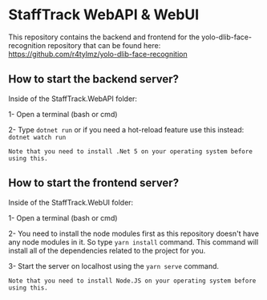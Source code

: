 # StaffTrack WebAPI & WebUI
 
This repository contains the backend and frontend for the yolo-dlib-face-recognition repository that can be found here:  https://github.com/r4tylmz/yolo-dlib-face-recognition

## How to start the backend server?
Inside of the StaffTrack.WebAPI folder:

1- Open a terminal (bash or cmd)

2- Type `dotnet run` or if you need a hot-reload feature use this instead: `` dotnet watch run ``

```Note that you need to install .Net 5 on your operating system before using this.```

## How to start the frontend server?
Inside of the StaffTrack.WebUI folder:

1- Open a terminal (bash or cmd)

2- You need to install the node modules first as this repository doesn't have any node modules in it. So type `` yarn install `` command. This command will install all of the dependencies related to the project for you.

3- Start the server on localhost using the `` yarn serve `` command.

```Note that you need to install Node.JS on your operating system before using this.```
